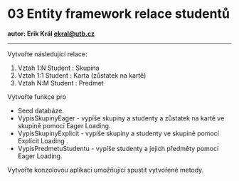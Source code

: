 # 03 Entity framework relace studentů

**autor: Erik Král ekral@utb.cz**

---

Vytvořte následující relace:

1) Vztah 1:N Student : Skupina
2) Vztah 1:1 Student : Karta (zůstatek na kartě)
3) Vztah N:M Student : Predmet

Vytvořte funkce pro 

- Seed databáze.
- VypisSkupinyEager - vypíše skupiny a studenty a zůstatek na kartě  ve skupině pomocí Eager Loading.
- VypisSkupinyExplicit - vypíše skupiny a studenty ve skupině pomocí Explicit Loading .
- VypisPredmetuStudentu - vypíše studenty a jejich předměty pomocí Eager Loading.

Vytvořte konzolovou aplikaci umožňující spustit vytvořené metody.

